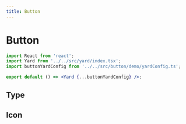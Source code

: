 ```yaml
---
title: Button
---
```


# Button

<!-- 展示 -->

```jsx | inline
import React from 'react';
import Yard from '../../src/yard/index.tsx';
import buttonYardConfig from '../../src/button/demo/yardConfig.ts';

export default () => <Yard {...buttonYardConfig} />;
```

## Type

<code src="../../src/button/demo/basic.tsx"></code>

## Icon

<code src="../../src/button/demo/icon.tsx"></code>

<style>
  [id^="button-"] .ant-btn {
  margin-right: 8px;
  margin-bottom: 12px;
}
</style>
